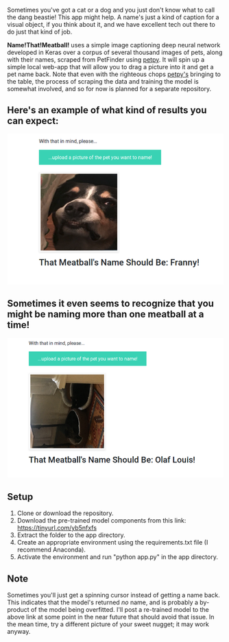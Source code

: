 Sometimes you've got a cat or a dog and you just don't know what to call the dang beastie! This app might help. A name's just a kind of caption for a visual object, if you think about it, and we have excellent tech out there to do just that kind of job. 

**Name!That!Meatball!** uses a simple image captioning deep neural network developed in Keras over a corpus of several thousand images of pets, along with their names, scraped from PetFinder using [petpy](https://github.com/aschleg/petpy). It will spin up a simple local web-app that will allow you to drag a picture into it and get a pet name back. Note that even with the righteous chops [petpy's](https://github.com/aschleg/petpy) bringing to the table, the process of scraping the data and training the model is somewhat involved, and so for now is planned for a separate repository.

## Here's an example of what kind of results you can expect:
![examp_one](example_output.png)

## Sometimes it even seems to recognize that you might be naming more than one meatball at a time!
![examp_two](example_output_2.png)

## Setup
1. Clone or download the repository.
2. Download the pre-trained model components from this link: https://tinyurl.com/yb5nfxfs
3. Extract the folder to the app directory.
4. Create an appropriate environment using the requirements.txt file (I recommend Anaconda).
5. Activate the environment and run "python app.py" in the app directory.

## Note
Sometimes you'll just get a spinning cursor instead of getting a name back. This indicates that the model's returned _no_ name, and is probably a by-product of the model being overfitted. I'll post a re-trained model to the above link at some point in the near future that should avoid that issue. In the mean time, try a different picture of your sweet nugget; it may work anyway.
